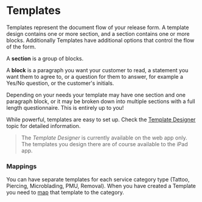 # Templates

Templates represent the document flow of your release form. A template design contains one or more section, and a section contains one or more blocks. Additionally Templates have additional options that control the flow of the form.

A **section** is a group of blocks.

A **block** is a paragraph you want your customer to read, a statement you want them to agree to, or a question for them to answer, for example a Yes/No question, or the customer's initials.

Depending on your needs your template may have one section and one paragraph block, or it may be broken down into multiple sections with a full length questionnaire. This is entirely up to you!

While powerful, templates are easy to set up. Check the [Template Designer](../settings/templates/designer.md) topic for detailed information.

> The _Template Designer_ is currently available on the web app only. The templates you design there are of course available to the iPad app.

### Mappings

You can have separate templates for each service category type (Tattoo, Piercing, Microblading, PMU, Removal). When you have created a Template you need to [map](../settings/templates/mappings.md) that template to the category.